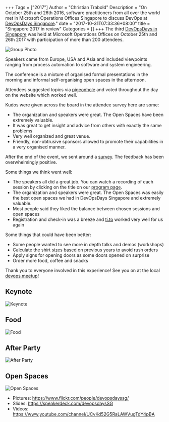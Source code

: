 +++
Tags = ["2017"]
Author = "Christian Trabold"
Description = "On October 25th and 26th 2016, software practitioners from all over the world met in Microsoft Operations Offices Singapore to discuss DevOps at [DevOpsDays Singapore](/events/2017-singapore/)."
date = "2017-10-31T07:33:36+08:00"
title = "Singapore 2017 in review"
Categories = []
+++
The third [DevOpsDays in Singapore](/events/2017-singapore/) was held at Microsoft Operations Offices on October 25th and 26th 2017 with participation of more than 200 attendees.

![Group Photo](https://farm5.staticflickr.com/4654/39559971442_1f79c809da_z_d.jpg)

Speakers came from Europe, USA and Asia and included viewpoints ranging from process automation to software and system engineering.

The conference is a mixture of organised formal presentations in the morning and informal self-organising open spaces in the afternoon.

Attendees suggested topics via [pigeonhole](https://pigeonhole.at/DODSG) and voted throughout the day on the website which worked well.

Kudos were given across the board in the attendee survey here are some:

* The organization and speakers were great. The Open Spaces have been extremely valuable.
* It was great to get insight and advice from others with exactly the same problems
* Very well organized and great venue.
* Friendly, non-obtrusive sponsors allowed to promote their capabilities in a very organised manner.

After the end of the event, we sent around a [survey](https://docs.google.com/forms/d/e/1FAIpQLScBkKdbLku0k2qo3jCj_ApcxBmmysnvJz8NHiOAOVVoHUggLA/viewform). The feedback has been overwhelmingly positive.

Some things we think went well:

* The speakers all did a great job. You can watch a recording of each session by clicking on the title on our [program page](/events/2017-singapore/program/).
* The organization and speakers were great. The Open Spaces was easily the best open spaces we had in DevOpsDays Singapore and extremely valuable.
* Most people said they liked the balance between chosen sessions and open spaces
* Registration and check-in was a breeze and [ti.to](https://ti.to/devopsdays-singapore/) worked very well for us again

Some things that could have been better:

* Some people wanted to see more in depth talks and demos (workshops)
* Calculate the shirt sizes based on previous years to avoid rush orders
* Apply signs for opening doors as some doors opened on surprise
* Order more food, coffee and snacks

Thank you to everyone involved in this experience! See you on at the local [devops meetup](http://www.meetup.com/DevOps-Singapore/)!

## Keynote

![Keynote](https://farm5.staticflickr.com/4481/37977723866_8a09898cfe_z_d.jpg)

## Food

![Food](https://farm5.staticflickr.com/4457/37977709906_16a8935f17_z_d.jpg)

## After Party

![After Party](https://farm5.staticflickr.com/4500/38000899652_a9205e3638_z_d.jpg)

## Open Spaces

![Open Spaces](https://farm5.staticflickr.com/4484/37978128726_aa5851fe89_z_d.jpg)

- Pictures: https://www.flickr.com/people/devopsdayssg/
- Slides: https://speakerdeck.com/devopsdaysSG
- Videos: https://www.youtube.com/channel/UCvKd52G5RaLAWVugTdY4pBA
